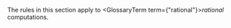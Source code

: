  



The rules in this section apply to <GlossaryTerm  term={"rational"}><i>rational</i></GlossaryTerm> computations. 







 



 



